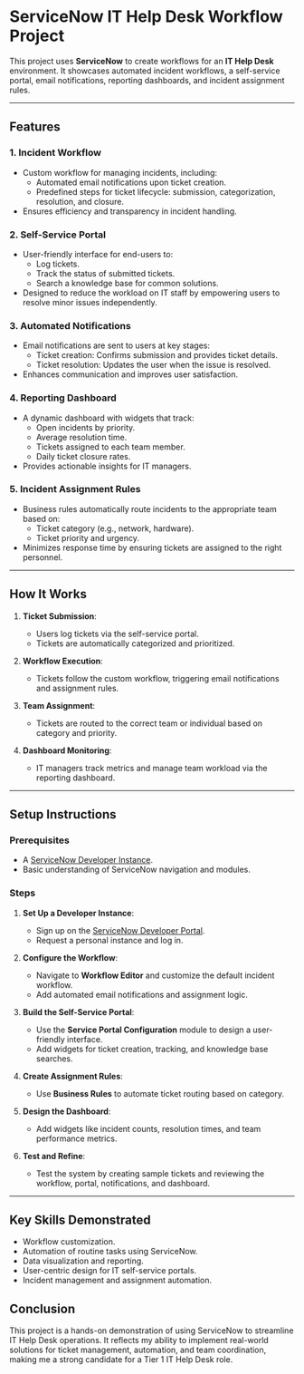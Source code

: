 # ServiceNow IT Help Desk Workflow Project

This project uses **ServiceNow** to create workflows for an **IT Help Desk** environment. It showcases automated incident workflows, a self-service portal, email notifications, reporting dashboards, and incident assignment rules.

---

## Features

### 1. **Incident Workflow**
- Custom workflow for managing incidents, including:
  - Automated email notifications upon ticket creation.
  - Predefined steps for ticket lifecycle: submission, categorization, resolution, and closure.
- Ensures efficiency and transparency in incident handling.

### 2. **Self-Service Portal**
- User-friendly interface for end-users to:
  - Log tickets.
  - Track the status of submitted tickets.
  - Search a knowledge base for common solutions.
- Designed to reduce the workload on IT staff by empowering users to resolve minor issues independently.

### 3. **Automated Notifications**
- Email notifications are sent to users at key stages:
  - Ticket creation: Confirms submission and provides ticket details.
  - Ticket resolution: Updates the user when the issue is resolved.
- Enhances communication and improves user satisfaction.

### 4. **Reporting Dashboard**
- A dynamic dashboard with widgets that track:
  - Open incidents by priority.
  - Average resolution time.
  - Tickets assigned to each team member.
  - Daily ticket closure rates.
- Provides actionable insights for IT managers.

### 5. **Incident Assignment Rules**
- Business rules automatically route incidents to the appropriate team based on:
  - Ticket category (e.g., network, hardware).
  - Ticket priority and urgency.
- Minimizes response time by ensuring tickets are assigned to the right personnel.

---

## How It Works

1. **Ticket Submission**:
   - Users log tickets via the self-service portal.
   - Tickets are automatically categorized and prioritized.

2. **Workflow Execution**:
   - Tickets follow the custom workflow, triggering email notifications and assignment rules.

3. **Team Assignment**:
   - Tickets are routed to the correct team or individual based on category and priority.

4. **Dashboard Monitoring**:
   - IT managers track metrics and manage team workload via the reporting dashboard.

---

## Setup Instructions

### Prerequisites
- A [ServiceNow Developer Instance](https://developer.servicenow.com).
- Basic understanding of ServiceNow navigation and modules.

### Steps
1. **Set Up a Developer Instance**:
   - Sign up on the [ServiceNow Developer Portal](https://developer.servicenow.com).
   - Request a personal instance and log in.

2. **Configure the Workflow**:
   - Navigate to **Workflow Editor** and customize the default incident workflow.
   - Add automated email notifications and assignment logic.

3. **Build the Self-Service Portal**:
   - Use the **Service Portal Configuration** module to design a user-friendly interface.
   - Add widgets for ticket creation, tracking, and knowledge base searches.

4. **Create Assignment Rules**:
   - Use **Business Rules** to automate ticket routing based on category.

5. **Design the Dashboard**:
   - Add widgets like incident counts, resolution times, and team performance metrics.

6. **Test and Refine**:
   - Test the system by creating sample tickets and reviewing the workflow, portal, notifications, and dashboard.

---

## Key Skills Demonstrated
- Workflow customization.
- Automation of routine tasks using ServiceNow.
- Data visualization and reporting.
- User-centric design for IT self-service portals.
- Incident management and assignment automation.



## Conclusion
This project is a hands-on demonstration of using ServiceNow to streamline IT Help Desk operations. It reflects my ability to implement real-world solutions for ticket management, automation, and team coordination, making me a strong candidate for a Tier 1 IT Help Desk role.

